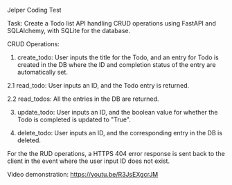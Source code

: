 Jelper Coding Test

Task: Create a Todo list API handling CRUD operations using FastAPI and SQLAlchemy, with SQLite for the database. 

CRUD Operations:
1. create_todo: User inputs the title for the Todo, and an entry for Todo is created in the DB where the ID and completion status of the entry are automatically set. 
   
2.1 read_todo: User inputs an ID, and the Todo entry is returned.

2.2 read_todos: All the entries in the DB are returned.

3. update_todo: User inputs an ID, and the boolean value for whether the Todo is completed is updated to "True".
  
4. delete_todo: User inputs an ID, and the corresponding entry in the DB is deleted.

For the the RUD operations, a HTTPS 404 error response is sent back to the client in the event where the user input ID does not exist.

Video demonstration: https://youtu.be/R3JsEXgcrJM
